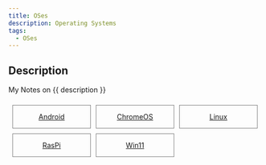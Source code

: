 ```yaml
---
title: OSes
description: Operating Systems
tags:
  - OSes
---
```


## Description

My Notes on {{ description }}


<style>
.outter-container {
  padding: 0.5rem;
  display: grid;
  grid-template-columns: 1fr 1fr 1fr; /* Fractional  */
  gap: 10px;
    /* column-gap: 10px; 
    row-gap: 20px; */

}

.item-00 {
  text-align: center;
  border: 0.25px solid gray;
}
</style>

<div class="outter-container">
    <div class="item-00"><a href="android/"><p>Android</p></a></div>
    <div class="item-00"><a href="chromeos/"><p>ChromeOS</p></a></div>
    <div class="item-00"><a href="linux/"><p>Linux</p></a></div>
    <div class="item-00"><a href="raspi/"><p>RasPi</p></a></div>
    <div class="item-00"><a href="win11/wsl2/"><p>Win11</p></a></div>   
</div>
